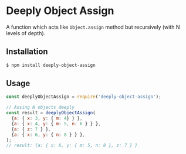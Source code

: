 # Deeply Object Assign

A function which acts like `Object.assign` method but recursively (with N levels of depth).

## Installation

```bash
$ npm install deeply-object-assign
```

## Usage

```javascript
const deeplyObjectAssign = require('deeply-object-assign');

// Assing N objects deeply
const result = deeplyObjectAssign(
  {a: { x: 3, y: { m: 4} } },
  {a: { x: 4, y: { m: 5, n: 6 } } },
  {a: { z: 7 } },
  {a: { x: 6, y: { n: 8 } } },
);
// result: {a: { x: 6, y: { m: 5, n: 8 }, z: 7 } }
```

